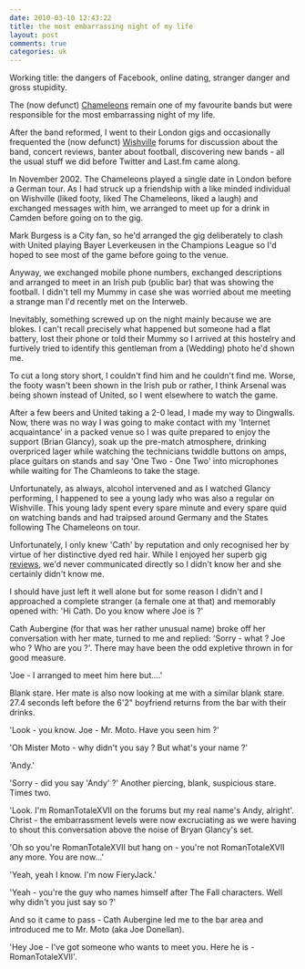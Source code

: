 ```yaml
---
date: 2010-03-10 12:43:22
title: the most embarrassing night of my life
layout: post
comments: true
categories: uk
---
```

Working title: the dangers of Facebook, online dating, stranger danger
and gross stupidity.

The (now defunct)
[Chameleons](http://www.thechameleons.com/) remain one of my favourite
bands but were responsible for the most embarrassing night of my life.

After the band reformed, I went to their London gigs and occasionally
frequented the (now defunct)
[Wishville](http://forums.thechameleons.com/) forums for discussion
about the band, concert reviews, banter about football, discovering new
bands - all the usual stuff we did before Twitter and Last.fm came
along.

In November 2002. The Chameleons played a single date in London
before a German tour. As I had struck up a friendship with a like minded
individual on Wishville (liked footy, liked The Chameleons, liked a
laugh) and exchanged messages with him, we arranged to meet up for a
drink in Camden before going on to the gig.

Mark Burgess is a City fan,
so he'd arranged the gig deliberately to clash with United playing Bayer
Leverkeusen in the Champions League so I'd hoped to see most of the game
before going to the venue.

Anyway, we exchanged mobile phone numbers,
exchanged descriptions and arranged to meet in an Irish pub (public bar)
that was showing the football. I didn't tell my Mummy in case she was
worried about me meeting a strange man I'd recently met on the Interweb.

Inevitably, something screwed up on the night mainly because we are
blokes. I can't recall precisely what happened but someone had a flat
battery, lost their phone or told their Mummy so I arrived at this
hostelry and furtively tried to identify this gentleman from a (Wedding)
photo he'd shown me.

To cut a long story short, I couldn't find him and he couldn't find
me. Worse, the footy wasn't been shown in the Irish pub or rather, I
think Arsenal was being shown instead of United, so I went elsewhere
to watch the game.

After a few beers and United taking a 2-0 lead, I made my way to
Dingwalls. Now, there was no way I was going to make contact with my
'Internet acquaintance' in a packed venue so I was quite prepared to
enjoy the support (Brian Glancy), soak up the pre-match atmosphere,
drinking overpriced lager while watching the technicians twiddle
buttons on amps, place guitars on stands and say 'One Two - One Two'
into microphones while waiting for The Chamleons to take the stage.

Unfortunately, as always, alcohol intervened and as I watched Glancy
performing, I happened to see a young lady who was also a regular on
Wishville. This young lady spent every spare minute and every spare
quid on watching bands and had traipsed around Germany and the States
following The Chameleons on tour.

Unfortunately, I only knew
'Cath' by reputation and only recognised her by virtue of her
distinctive dyed red hair. While I enjoyed her superb gig
[reviews](http://blogs.myspace.com/upthedownescalator), we'd never
communicated directly so I didn't know her and she certainly didn't know
me.

I should have just left it well alone but for some reason I didn't
and I approached a complete stranger (a female one at that) and
memorably opened with: 'Hi Cath. Do you know where Joe is ?'

Cath Aubergine (for that was her rather unusual name) broke off her
conversation with her mate, turned to me and replied: 'Sorry - what ?
Joe who ? Who are you ?'. There may have been the odd expletive thrown
in for good measure.

'Joe - I arranged to meet him here but....'

Blank stare. Her mate is also now looking at me with a similar blank
stare.  27.4 seconds left before the 6'2" boyfriend returns from the
bar with their drinks.

'Look - you know. Joe - Mr. Moto. Have you seen
him ?'

'Oh Mister Moto - why didn't you say ? But what's your name ?'

'Andy.'

'Sorry - did you say 'Andy' ?' Another piercing, blank,
suspicious stare. Times two.

'Look. I'm RomanTotaleXVII on the forums but my real name's Andy,
alright'. Christ - the embarrassment levels were now excruciating as
we were having to shout this conversation above the noise of Bryan
Glancy's set.

'Oh so you're RomanTotaleXVII but hang on - you're not RomanTotaleXVII
any more. You are now...'

'Yeah, yeah I know.  I'm now FieryJack.'

'Yeah - you're the guy who names himself after The Fall
characters. Well why didn't you just say so ?'

And so it came to pass - Cath Aubergine led me to the bar area and
introduced me to Mr. Moto (aka Joe Donellan).

'Hey Joe - I've got someone who wants to meet you. Here he is -
RomanTotaleXVII'.
